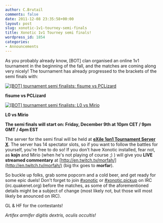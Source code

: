 ```yaml
---
author: C.Brutail
comments: false
date: 2011-12-08 23:35:58+00:00
layout: post
slug: xonotic-1v1-tourney-semi-finals
title: Xonotic 1v1 Tourney semi finals!
wordpress_id: 1854
categories:
- Announcements
---
```


As you probably already know, [BOT] clan organised an online 1v1 tournament in the beginning of the fall, and the matches are coming along very nicely! The tournament has already progressed to the brackets of the semi finals with:

[![[BOT] tournament semi finalists: fisume vs PCLizard](/m/uploads/2011/12/fisume_vs_pcl-1024x819.jpg)](http://www.xonotic.org/2011/12/xonotic-1v1-tourney-semi-finals/fisume_vs_pcl/)

**fisume vs PCLizard**

[![[BOT] tournament semi finalists: L0 vs Mirio](/m/uploads/2011/12/lo_vs_mirio-1024x819.jpg)](http://www.xonotic.org/2011/12/xonotic-1v1-tourney-semi-finals/lo_vs_mirio/)

**L0 vs Mirio**

**The semi finals will start on:
Friday, December 9th at 10pm CET / 9pm GMT / 4pm EST**

The server for the semi final will be held at ﻿**[eXile 1on1 Tournament Server X](http://dpmaster.deathmask.net/?game=xonotic&server=88.198.17.137:24446&sort=name)**. The server has 14 spectator slots, so if you want to follow the battles for yourself, you're free to do so! If you don't have Xonotic installed, fear not, as **kojn** and Mirio (when he's not playing of course ;) ) will give you **LIVE streamed commentary** at [http://en.twitch.tv/morfah/](http://en.twitch.tv/morfah/) (big thx goes to **morfar**).

So buckle up folks, grab some popcorn and a cold beer, and get ready for some epic duels! Don't forget to join [#xonotic](irc://irc.quakenet.org/xonotic) or [#xonotic.pickup](irc://irc.quakenet.org/xonotic.pickup) on IRC (irc.quakenet.org) before the matches, as some of the aforementioned details might be a subject of change (most likely not, but those will most likely be anounced on IRC).

GL & HF for the contestants!

_Artifex armifer digitis dextris, oculis occultis!_
